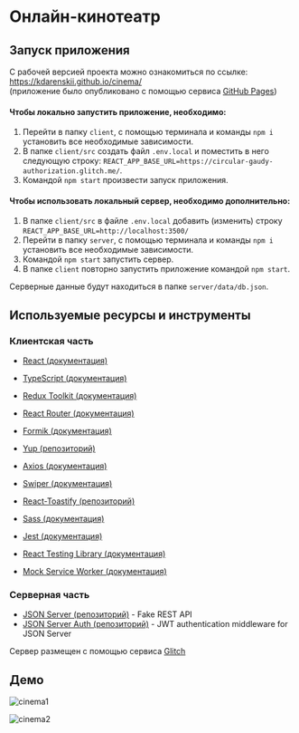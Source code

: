 # Онлайн-кинотеатр

## Запуск приложения

С рабочей версией проекта можно ознакомиться по ссылке: https://kdarenskii.github.io/cinema/                        
(приложение было опубликовано с помощью сервиса [GitHub Pages](https://pages.github.com/))

#### Чтобы локально запустить приложение, необходимо:

1.  Перейти в папку `client`, с помощью терминала и команды `npm i` установить все необходимые зависимости.
2.  В папке `client/src` создать файл `.env.local` и поместить в него следующую строку: `REACT_APP_BASE_URL=https://circular-gaudy-authorization.glitch.me/`.
3.  Командой `npm start` произвести запуск приложения.

#### Чтобы использовать локальный сервер, необходимо дополнительно:

1. В папке `client/src` в файле `.env.local` добавить (изменить) строку `REACT_APP_BASE_URL=http://localhost:3500/`
2. Перейти в папку `server`, с помощью терминала и команды `npm i` установить все необходимые зависимости.
3. Командой `npm start` запустить сервер.
4. В папке `client` повторно запустить приложение командой `npm start`.

Серверные данные будут находиться в папке `server/data/db.json`.

## Используемые ресурсы и инструменты

### Клиентская часть

-   [React (документация)](https://reactjs.org/docs/getting-started.html)

-   [TypeScript (документация)](https://www.typescriptlang.org/docs/)

-   [Redux Toolkit (документация)](https://redux-toolkit.js.org/)

-   [React Router (документация)](https://reactrouter.com/en/main)

-   [Formik (документация)](https://formik.org/docs/overview)

-   [Yup (репозиторий)](https://github.com/jquense/yup)

-   [Axios (документация)](https://axios-http.com/ru/docs/intro)

-   [Swiper (документация)](https://swiperjs.com/react#usage)

-   [React-Toastify (репозиторий)](https://github.com/fkhadra/react-toastify)

-   [Sass (документация)](https://sass-lang.com/documentation/)

-   [Jest (документация)](https://jestjs.io/docs/getting-started)

-   [React Testing Library (документация)](https://testing-library.com/docs/react-testing-library/intro)

-   [Mock Service Worker (документация)](https://mswjs.io/docs/getting-started/install)

### Серверная часть

-   [JSON Server (репозиторий)](https://github.com/typicode/json-server) - Fake REST API
-   [JSON Server Auth (репозиторий)](https://github.com/jeremyben/json-server-auth) - JWT authentication middleware for JSON Server

Cервер размещен с помощью сервиса [Glitch](https://glitch.com/)

## Демо
![cinema1](https://github.com/KDarenskii/cinema/assets/111995279/38ee3c40-9213-46b2-aff3-78cbff5096d4)

![cinema2](https://github.com/KDarenskii/cinema/assets/111995279/7cfea499-9999-4e60-9e89-324a86a311a2)


